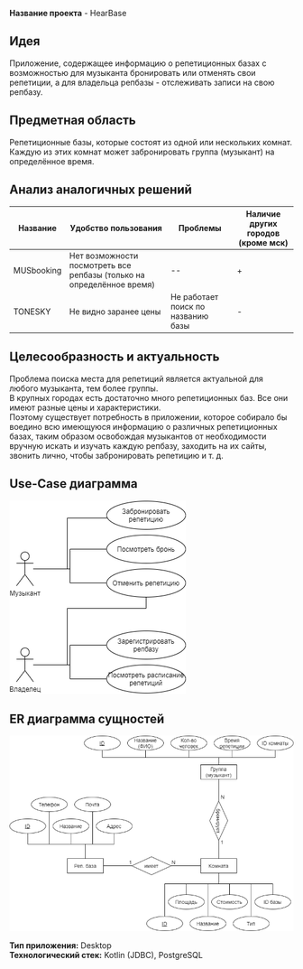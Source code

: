 **Название проекта** - HearBase

## Идея

Приложение, содержащее информацию о репетиционных базах с возможностью для музыканта бронировать или отменять свои репетиции,
а для владельца репбазы - отслеживать записи на свою репбазу.

## Предметная область

Репетиционные базы, которые состоят из одной или нескольких комнат. Каждую из этих комнат может забронировать группа (музыкант)
на определённое время.

## Анализ аналогичных решений

| Название   | Удобство пользования | Проблемы | Наличие других городов (кроме мск) |
|------------|----------------------|----------|------------------------------------|
| MUSbooking | Нет возможности посмотреть все репбазы (только на определённое время) | -- | + |
| TONESKY    | Не видно заранее цены | Не работает поиск по названию базы | - |

## Целесообразность и актуальность

Проблема поиска места для репетиций является актуальной для любого музыканта, тем более группы.  
В крупных городах есть достаточно много репетиционных баз. Все они имеют разные цены и характеристики.  
Поэтому существует потребность в приложении, которое собирало бы воедино всю имеющуюся информацию о различных
репетиционных базах, таким образом освобождая музыкантов от необходимости вручную искать и изучать каждую репбазу,
заходить на их сайты, звонить лично, чтобы забронировать репетицию и т. д.

## Use-Case диаграмма

![use-case](Use-Case.png)

## ER диаграмма сущностей

![er](ER.png)

**Тип приложения:** Desktop  
**Технологический стек:** Kotlin (JDBC), PostgreSQL